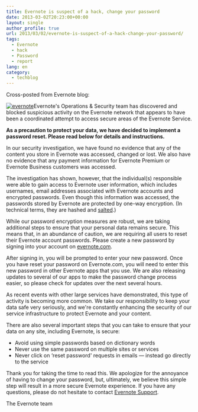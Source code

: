```yaml
---
title: Evernote is suspect of a hack, change your password
date: 2013-03-02T20:23:00+00:00
layout: single
author_profile: true
url: 2013/03/02/evernote-is-suspect-of-a-hack-change-your-password/
tags:
  - Evernote
  - hack
  - Password
  - report
lang: en
category: 
  - techblog
---
```

Cross-posted from Evernote blog:

[![evernote](http://lh4.ggpht.com/-_8i90WEpYrY/UTJZhX3knQI/AAAAAAAAH7E/s4XJA8Y3sqA/evernote_thumb.jpg?imgmax=800 "evernote")](http://lh3.ggpht.com/-ewIxoQhArCg/UTJZV4kRbdI/AAAAAAAAH68/yhn70b2wdyw/s1600-h/evernote%25255B2%25255D.jpg)Evernote's Operations & Security team has discovered and blocked suspicious activity on the Evernote network that appears to have been a coordinated attempt to access secure areas of the Evernote Service. 

**As a precaution to protect your data, we have decided to implement a password reset. Please read below for details and instructions.** 

In our security investigation, we have found no evidence that any of the content you store in Evernote was accessed, changed or lost. We also have no evidence that any payment information for Evernote Premium or Evernote Business customers was accessed. 

The investigation has shown, however, that the individual(s) responsible were able to gain access to Evernote user information, which includes usernames, email addresses associated with Evernote accounts and encrypted passwords. Even though this information was accessed, the passwords stored by Evernote are protected by one-way encryption. (In technical terms, they are hashed and [salted](http://en.wikipedia.org/wiki/Salt_(cryptography)).) 

While our password encryption measures are robust, we are taking additional steps to ensure that your personal data remains secure. This means that, in an abundance of caution, we are requiring all users to reset their Evernote account passwords. Please create a new password by signing into your account on [evernote.com](https://www.evernote.com/Login.action). 

After signing in, you will be prompted to enter your new password. Once you have reset your password on Evernote.com, you will need to enter this new password in other Evernote apps that you use. We are also releasing updates to several of our apps to make the password change process easier, so please check for updates over the next several hours. 

As recent events with other large services have demonstrated, this type of activity is becoming more common. We take our responsibility to keep your data safe very seriously, and we're constantly enhancing the security of our service infrastructure to protect Evernote and your content. 

There are also several important steps that you can take to ensure that your data on any site, including Evernote, is secure: 

  * Avoid using simple passwords based on dictionary words 
  * Never use the same password on multiple sites or services 
  * Never click on &#8216;reset password' requests in emails — instead go directly to the service

Thank you for taking the time to read this. We apologize for the annoyance of having to change your password, but, ultimately, we believe this simple step will result in a more secure Evernote experience. If you have any questions, please do not hesitate to contact [Evernote Support](http://evernote.com/contact/support/). 

The Evernote team
